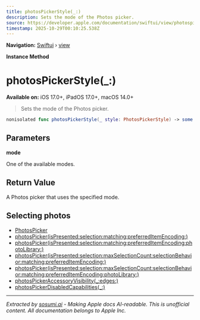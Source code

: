 ```yaml
---
title: photosPickerStyle(_:)
description: Sets the mode of the Photos picker.
source: https://developer.apple.com/documentation/swiftui/view/photospickerstyle(_:)
timestamp: 2025-10-29T00:10:25.538Z
---
```


**Navigation:** [Swiftui](/documentation/swiftui) › [view](/documentation/swiftui/view)

**Instance Method**

# photosPickerStyle(_:)

**Available on:** iOS 17.0+, iPadOS 17.0+, macOS 14.0+

> Sets the mode of the Photos picker.

```swift
nonisolated func photosPickerStyle(_ style: PhotosPickerStyle) -> some View
```

## Parameters

**mode**

One of the available modes.



## Return Value

A Photos picker that uses the specified mode.

## Selecting photos

- [PhotosPicker](/documentation/PhotosUI/PhotosPicker)
- [photosPicker(isPresented:selection:matching:preferredItemEncoding:)](/documentation/swiftui/view/photospicker(ispresented:selection:matching:preferreditemencoding:))
- [photosPicker(isPresented:selection:matching:preferredItemEncoding:photoLibrary:)](/documentation/swiftui/view/photospicker(ispresented:selection:matching:preferreditemencoding:photolibrary:))
- [photosPicker(isPresented:selection:maxSelectionCount:selectionBehavior:matching:preferredItemEncoding:)](/documentation/swiftui/view/photospicker(ispresented:selection:maxselectioncount:selectionbehavior:matching:preferreditemencoding:))
- [photosPicker(isPresented:selection:maxSelectionCount:selectionBehavior:matching:preferredItemEncoding:photoLibrary:)](/documentation/swiftui/view/photospicker(ispresented:selection:maxselectioncount:selectionbehavior:matching:preferreditemencoding:photolibrary:))
- [photosPickerAccessoryVisibility(_:edges:)](/documentation/swiftui/view/photospickeraccessoryvisibility(_:edges:))
- [photosPickerDisabledCapabilities(_:)](/documentation/swiftui/view/photospickerdisabledcapabilities(_:))

---

*Extracted by [sosumi.ai](https://sosumi.ai) - Making Apple docs AI-readable.*
*This is unofficial content. All documentation belongs to Apple Inc.*

